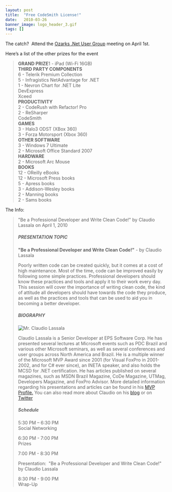 ```yaml
---
layout: post
title:  "Free CodeSmith License!"
date:   2010-03-26
banner_image: logo_header_3.gif
tags: []
---
```


The catch?  Attend the [Ozarks .Net User Group](http://www.odnug.org/) meeting on April 1st.

Here’s a list of the other prizes for the event

> **GRAND PRIZE**1 - iPad (Wi-Fi 16GB)  
> **THIRD PARTY COMPONENTS**  
> 6 - Telerik Premium Collection  
> 5 - Infragistics NetAdvantage for .NET  
> 1 - Nevron Chart for .NET Lite  
> DevExpress  
> Xceed  
> **PRODUCTIVITY**  
> 2 - CodeRush with Refactor! Pro  
> 2 - ReSharper  
> CodeSmith  
> **GAMES**  
> 3 - Halo3 ODST (XBox 360)  
> 3 - Forza Motorsport (Xbox 360)  
> **OTHER SOFTWARE**  
> 3 - Windows 7 Ultimate  
> 2 - Microsoft Office Standard 2007  
> **HARDWARE**  
> 2 - Microsoft Arc Mouse  
> **BOOKS**  
> 12 - OReilly eBooks  
> 12 - Microsoft Press books  
> 5 - Apress books  
> 3 - Addison-Wesley books  
> 2 - Manning books  
> 2 - Sams books

The Info:

> "Be a Professional Developer and Write Clean Code!" by Claudio Lassala on April 1, 2010
> 
> ##### PRESENTATION TOPIC
> 
> **"Be a Professional Developer and Write Clean Code!"** - by Claudio Lassala
> 
> Poorly written code can be created quickly, but it comes at a cost of high maintenance. Most of the time, code can be improved easily by following some simple practices. Professional developers should know these practices and tools and apply it to their work every day. This session will cover the importance of writing clean code, the kind of attitude all developers should have towards the code they produce, as well as the practices and tools that can be used to aid you in becoming a better developer.
> 
> ##### BIOGRAPHY
> 
> ![Mr. Claudio  Lassala](http://www.odnug.org/images/MvpPhoto.jpg)
> 
> Claudio Lassala is a Senior Developer at EPS Software Corp. He has presented several lectures at Microsoft events such as PDC Brazil and various other Microsoft seminars, as well as several conferences and user groups across North America and Brazil. He is a multiple winner of the Microsoft MVP Award since 2001 (for Visual FoxPro in 2001-2002, and for C# ever since), an INETA speaker, and also holds the MCSD for .NET certification. He has articles published on several magazines, such as MSDN Brazil Magazine, CoDe Magazine, UTMag, Developers Magazine, and FoxPro Advisor. More detailed information regarding his presentations and articles can be found in his [MVP Profile.](https://mvp.support.microsoft.com/default.aspx/profile=ec6b1e0b-8efc-4530-97b0-55bd924e26d0) You can also read more about Claudio on his [blog](http://claudiolassala.spaces.live.com) or on [Twitter](http://twitter.com/ClaudioLassala)
> 
> ##### Schedule
> 
> 5:30 PM – 6:30 PM  
> Social Networking
> 
> 6:30 PM - 7:00 PM   
> Prizes
> 
> 7:00 PM - 8:30 PM
> 
> Presentation:  "Be a Professional Developer and Write Clean Code!" by Claudio Lassala
> 
> 8:30 PM - 9:00 PM  
> Wrap-Up